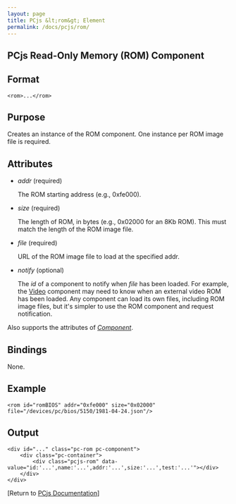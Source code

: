 ```yaml
---
layout: page
title: PCjs &lt;rom&gt; Element
permalink: /docs/pcjs/rom/
---
```


PCjs Read-Only Memory (ROM) Component
---

Format
---
	<rom>...</rom>

Purpose
---
Creates an instance of the ROM component. One instance per ROM image file is required.

Attributes
---
 * *addr* (required)
 
	The ROM starting address (e.g., 0xfe000).
	
 * *size* (required)
 
	The length of ROM, in bytes (e.g., 0x02000 for an 8Kb ROM). This must match the length of the ROM image file.
	
 * *file* (required)
 
	URL of the ROM image file to load at the specified addr.
	
 * *notify* (optional)
 
	The *id* of a component to notify when *file* has been loaded. For example, the [Video](/docs/pcjs/video/)
	component may need to know when an external video ROM has been loaded. Any component can load its own files,
	including ROM image files, but it's simpler to use the ROM component and request notification.
	
Also supports the attributes of *[Component](/docs/pcjs/component/)*.

Bindings
---
None.

Example
---
	<rom id="romBIOS" addr="0xfe000" size="0x02000" file="/devices/pc/bios/5150/1981-04-24.json"/>

Output
---
	<div id="..." class="pc-rom pc-component">
		<div class="pc-container">
			<div class="pcjs-rom" data-value="id:'...',name:'...',addr:'...',size:'...',test:'...'"></div>
		</div>
	</div>

[Return to [PCjs Documentation](..)]
